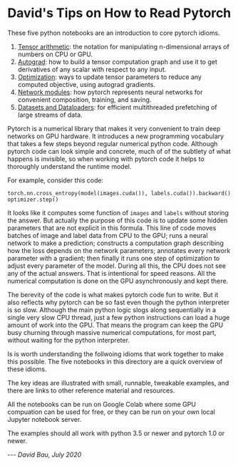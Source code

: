 David's Tips on How to Read Pytorch
===================================

These five python notebooks are an introduction to core pytorch idioms.

  1. [Tensor arithmetic](https://colab.research.google.com/github/davidbau/how-to-read-pytorch/blob/master/notebooks/1-Pytorch-Introduction.ipynb): the notation for manipulating n-dimensional arrays of numbers on CPU or GPU.
  2. [Autograd](https://colab.research.google.com/github/davidbau/how-to-read-pytorch/blob/master/notebooks//2-Pytorch-Autograd.ipynb): how to build a tensor computation graph and use it to get derivatives of any scalar with respect to any input.
  3. [Optimization](https://colab.research.google.com/github/davidbau/how-to-read-pytorch/blob/master/notebooks//3-Pytorch-Optimizers.ipynb): ways to update tensor parameters to reduce any computed objective, using autograd gradients.
  4. [Network modules](https://colab.research.google.com/github/davidbau/how-to-read-pytorch/blob/master/notebooks//4-Pytorch-Modules.ipynb): how pytorch represents neural networks for convenient composition, training, and saving.
  5. [Datasets and Dataloaders](https://colab.research.google.com/github/davidbau/how-to-read-pytorch/blob/master/notebooks//5-Pytorch-Dataloader.ipynb): for efficient multithreaded prefetching of large streams of data.

Pytorch is a numerical library that makes it very convenient to train deep networks on GPU hardware. It introduces a new programming vocabulary that takes a few steps beyond regular numerical python code. Although pytorch code can look simple and concrete, much of of the subtlety of what happens is invisible, so when working with pytorch code it helps to thoroughly understand the runtime model.

For example, consider this code:

```
torch.nn.cross_entropy(model(images.cuda()), labels.cuda()).backward()
optimizer.step()
```

It looks like it computes some function of `images` and `labels` without storing the answer.  But actually the purpose of this code is to update some hidden parameters that are not explicit in this formula.  This line of code moves batches of image and label data from CPU to the GPU; runs a neural network to make a prediction; constructs a computation graph describing how the loss depends on the network parameters; annotates every network parameter with a gradient; then finally it runs one step of optimization to adjust every parameter of the model.  During all this, the CPU does not see any of the actual answers.  That is intentional for speed reasons.  All the numerical computation is done on the GPU asynchronously and kept there.

The berevity of the code is what makes pytorch code fun to write.  But it also reflects why pytorch can be so fast even though the python interpreter is so slow. Although the main python logic slogs along sequentially in a single very slow CPU thread, just a few python instructions can load a huge amount of work into the GPU.  That means the program can keep the GPU busy churning through massive numerical computations, for most part, without waiting for the python interpreter.

Is is worth understanding the follwoing idioms that work together to make this possible. The five notebooks in this directory are a quick overview of these idioms.

The key ideas are illustrated with small, runnable, tweakable examples, and there are links to other reference material and resources.

All the notebooks can be run on Google Colab where some GPU compuation can be used for free, or they can be run on your own local Jupyter notebook server.

The examples should all work with python 3.5 or newer and pytorch 1.0 or newer.

--- *David Bau, July 2020*
